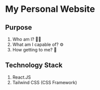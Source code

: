 # My Personal Website

## Purpose

1. Who am I? 💁🏻
2. What am I capable of? ⚙️
3. How getting to me? 📲

## Technology Stack

1. React.JS
2. Tailwind CSS (CSS Framework)
